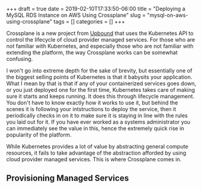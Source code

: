 +++ 
draft = true
date = 2019-02-10T17:33:50-06:00
title = "Deploying a MySQL RDS Instance on AWS Using Crossplane"
slug = "mysql-on-aws-using-crossplane" 
tags = []
categories = []
+++

Crossplane is a new project from [Upbound]() that uses the Kubernetes API to control the lifecycle of cloud provider managed services. For those who are not familiar with Kubernetes, and especially those who are not familiar with extending the platform, the way Crossplane works can be somewhat confusing.

I won't go into extreme depth for the sake of brevity, but essentially one of the biggest selling points of Kubernetes is that it babysits your application. What I mean by that is that if any of your containerized services goes down, or you just deployed one for the first time, Kubernetes takes care of making sure it starts and keeps running. It does this through lifecycle management. You don't have to know exactly how it works to use it, but behind the scenes it is following your intstructions to deploy the service, then it periodically checks in on it to make sure it is staying in line with the rules you laid out for it. If you have ever worked as a systems administrator you can immediately see the value in this, hence the extremely quick rise in popularity of the platform.

While Kubernetes provides a lot of value by abstracting general compute resources, it fails to take advantage of the abstraction afforded by using cloud provider managed services. This is where Crossplane comes in.

## Provisioning Managed Services